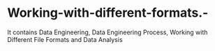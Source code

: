 # Working-with-different-formats.-
It contains Data Engineering, Data Engineering Process, Working with Different File Formats and Data Analysis
